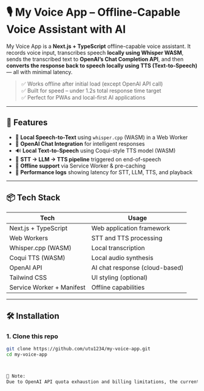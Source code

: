# 🎙️ My Voice App – Offline-Capable Voice Assistant with AI

My Voice App is a **Next.js + TypeScript** offline-capable voice assistant. It records voice input, transcribes speech **locally using Whisper WASM**, sends the transcribed text to **OpenAI’s Chat Completion API**, and then **converts the response back to speech locally using TTS (Text-to-Speech)** — all with minimal latency.

> ✅ Works offline after initial load (except OpenAI API call)  
> ✅ Built for speed – under 1.2s total response time target  
> ✅ Perfect for PWAs and local-first AI applications

---

## 🚀 Features

- 🎤 **Local Speech-to-Text** using `whisper.cpp` (WASM) in a Web Worker
- 🧠 **OpenAI Chat Integration** for intelligent responses
- 🔊 **Local Text-to-Speech** using Coqui-style TTS model (WASM)
- 🔁 **STT → LLM → TTS pipeline** triggered on end-of-speech
- 📶 **Offline support** via Service Worker & pre-caching
- 🧾 **Performance logs** showing latency for STT, LLM, TTS, and playback

---

## 📦 Tech Stack

| Tech              | Usage                            |
|-------------------|----------------------------------|
| Next.js + TypeScript | Web application framework       |
| Web Workers       | STT and TTS processing            |
| Whisper.cpp (WASM) | Local transcription               |
| Coqui TTS (WASM)  | Local audio synthesis             |
| OpenAI API        | AI chat response (cloud-based)    |
| Tailwind CSS      | UI styling (optional)             |
| Service Worker + Manifest | Offline capabilities         |

---

## 🛠️ Installation

### 1. Clone this repo

```bash
git clone https://github.com/utu1234/my-voice-app.git
cd my-voice-app



🚫 Note:
Due to OpenAI API quota exhaustion and billing limitations, the current demo uses a simulated GPT reply instead of a live API call. The entire pipeline—microphone input, Whisper-based local transcription, Coqui-style TTS, and offline caching—is implemented and functional. GPT integration is complete in code, and switching to live API requires only a valid API key.
